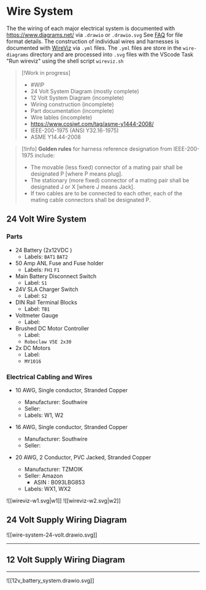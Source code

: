 # Wire System

The the wiring of each major electrical system is documented with https://www.diagrams.net/ via `.drawio` or `.drawio.svg`  See [FAQ](https://www.diagrams.net/doc/faq/save-file-formats) for file format details. The construction of individual wires and harnesses is documented with [WireViz](https://github.com/formatc1702/WireViz) via `.yml` files. The `.yml` files are store in the `wire-diagrams` directory and are processed into `.svg` files with the VScode Task "Run wireviz" using the shell script  `wireviz.sh`

>[!Work in progress]
> - #WIP
> - 24 Volt System Diagram (mostly complete)
> - 12 Volt System Diagram (incomplete)
> - Wiring construction (incomplete)
> - Part documentation (incomplete)
> - Wire lables (incomplete)
> - https://www.cosjwt.com/tag/asme-y1444-2008/
> - IEEE-200-1975 (ANSI Y32.16-1975)
> - ASME Y14.44-2008 

>[!Info]
>**Golden rules** for harness reference designation from IEEE-200-1975 include:
>- The movable (less fixed) connector of a mating pair shall be designated P [where P means plug].
>- The stationary (more fixed) connector of a mating pair shall be designated J or X [where J means Jack].
>- If two cables are to be connected to each other, each of the mating cable connectors shall be designated P.


## 24 Volt Wire System

### Parts

- 24 Battery (2x12VDC )
	- Labels: `BAT1`  `BAT2`
-  50 Amp ANL Fuse and Fuse holder
	- Labels: `FH1` `F1`
- Main Battery Disconnect Switch
	- Label: `S1` 
- 24V SLA Charger Switch
	- Label: `S2`
- DIN Rail Terminal Blocks
	- Label: `TB1`
- Voltmeter Gauge
	- Label:
- Brushed DC Motor Controller
	- Label:
	- `Roboclaw V5E 2x30`
- 2x DC Motors
	- Label:
	- `MY1016`

### Electrical Cabling and Wires

- 10 AWG, Single conductor, Stranded Copper
	- Manufacturer: Southwire
	- Seller:
	- Labels: W1, W2
- 16 AWG, Single conductor, Stranded Copper
	- Manufacturer: Southwire
	- Seller: 

- 20 AWG, 2 Conductor, PVC Jacked, Stranded Copper 
	- Manufacturer: TZMOIK
	- Seller: Amazon
		- ASIN : B093LBG853
	- Labels: WX1, WX2


![[wireviz-w1.svg|w1]] ![[wireviz-w2.svg|w2]]

## 24 Volt Supply Wiring Diagram

![[wire-system-24-volt.drawio.svg]]


---

## 12 Volt Supply Wiring Diagram

---
![[12v_battery_system.drawio.svg]]